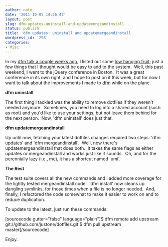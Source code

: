 ```yaml
---
author: nate
date: '2011-10-05 14:26:42'
layout: post
slug: dfm-updates-uninstall-and-updatemergeandinstall
status: publish
title: 'dfm updates: uninstall and updatemergeandinstall'
wordpress_id: '298'
categories:
- Misc
---
```


In my <a href="http://endot.org/2011/09/23/dfm-presentation-at-la-pm/">dfm talk a couple weeks ago</a>, I listed out some <a href="http://speakerdeck.com/u/ndj/p/using-dfm?slide=35">low hanging fruit</a>; just a few things that I thought would be easy to add to the system.  Well, this past weekend, I went to the jQuery conference in Boston.  It was a great conference in its own right, and I hope to post on it this week, but for now I want to talk about the improvements I made to <a href="http://endot.org/projects/dfm/">dfm</a> while on the plane.

<strong>dfm uninstall</strong>

The first thing I tackled was the ability to remove dotfiles if they weren't needed anymore.  Sometimes, you need to log into a shared account (such as root) and you'd like to use your settings, but not leave them behind for the next person.  Now, 'dfm uninstall' does just that.

<strong>dfm updatemergeandinstall</strong>

Up until now, fetching your latest dotfiles changes required two steps: 'dfm updates' and 'dfm mergeandinstall'.  Well, now there's updatemergeandinstall that does both.  It takes the same flags as either updates or mergeandinstall and works just like it sounds.  Oh, and for the perennially lazy (i.e., me), it has a shortcut named 'umi'.

<strong>The Rest</strong>

The test suite covers all the new commands and I added more coverage for the lightly tested mergeandinstall code.  'dfm install' now cleans up dangling symlinks, for those times when a file is no longer needed.  And, finally, I refactored the code somewhat to make it easier to work on and to reduce duplication.

To update to the latest, just run these commands:

[sourcecode gutter="false" language="plain"]$ dfm remote add upstream git://github.com/justone/dotfiles.git
$ dfm pull upstream master[/sourcecode]

Enjoy.